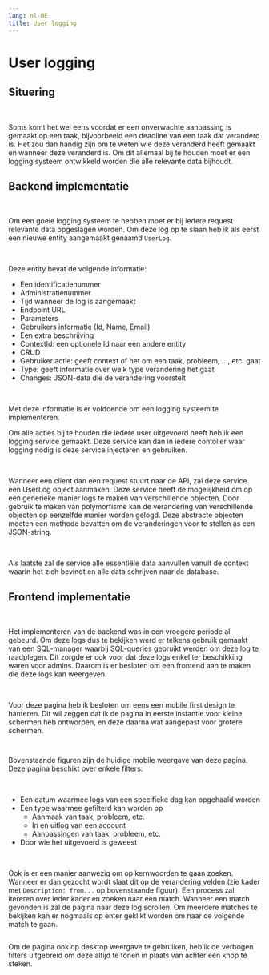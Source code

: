 ```yaml
---
lang: nl-BE
title: User logging
---
```


# User logging

## Situering 
<br>

Soms komt het wel eens voordat er een onverwachte aanpassing is gemaakt op een taak, bijvoorbeeld een deadline van een taak dat veranderd is. Het zou dan handig zijn om te weten wie deze veranderd heeft gemaakt en wanneer deze veranderd is. Om dit allemaal bij te houden moet er een logging systeem ontwikkeld worden die alle relevante data bijhoudt. 

## Backend implementatie
<br>

Om een goeie logging systeem te hebben moet er bij iedere request relevante data opgeslagen worden. Om deze log op te slaan heb ik als eerst een nieuwe entity aangemaakt genaamd `UserLog`.

<br>

Deze entity bevat de volgende informatie: 

- Een identificatienummer 
- Administratienummer 
- Tijd wanneer de log is aangemaakt 
- Endpoint URL  
- Parameters  
- Gebruikers informatie (Id, Name, Email) 
- Een extra beschrijving 
- ContextId: een optionele Id naar een andere entity 
- CRUD 
- Gebruiker actie: geeft context of het om een taak, probleem, …, etc. gaat 
- Type: geeft informatie over welk type verandering het gaat 
- Changes: JSON-data die de verandering voorstelt 

<br>

Met deze informatie is er voldoende om een logging systeem te implementeren. 

Om alle acties bij te houden die iedere user uitgevoerd heeft heb ik een logging service gemaakt. Deze service kan dan in iedere contoller waar logging nodig is deze service injecteren en gebruiken.  

<br>

Wanneer een client dan een request stuurt naar de API, zal deze service een UserLog object aanmaken. Deze service heeft de mogelijkheid om op een generieke manier logs te maken van verschillende objecten. Door gebruik te maken van polymorfisme kan de verandering van verschillende objecten op eenzelfde manier worden gelogd. Deze abstracte objecten moeten een methode bevatten om de veranderingen voor te stellen as een JSON-string. 

<br>

Als laatste zal de service alle essentiële data aanvullen vanuit de context waarin het zich bevindt en alle data schrijven naar de database.

## Frontend implementatie
<br>

Het implementeren van de backend was in een vroegere periode al gebeurd. Om deze logs dus te bekijken werd er telkens gebruik gemaakt van een SQL-manager waarbij SQL-queries gebruikt werden om deze log te raadplegen. Dit zorgde er ook voor dat deze logs enkel ter beschikking waren voor admins. Daarom is er besloten om een frontend aan te maken die deze logs kan weergeven.  

<br>

Voor deze pagina heb ik besloten om eens een mobile first design te hanteren. Dit wil zeggen dat ik de pagina in eerste instantie voor kleine schermen heb ontworpen, en deze daarna wat aangepast voor grotere schermen. 

<GridContainer cols="2">
<Image
    light="/img/Light/LastActionsMobile.png"
    dark="/img/Dark/LastActionsMobileDark.png"
/>

<Image
    light="/img/Light/LastActionsMobileCollapsed.png"
    dark="/img/Dark/LastActionMobileCollapsedDark.png"
/>
</GridContainer>

Bovenstaande figuren zijn de huidige mobile weergave van deze pagina. Deze pagina beschikt over enkele filters: 

<br>

- Een datum waarmee logs van een specifieke dag kan opgehaald worden 
- Een type waarmee gefilterd kan worden op 
    - Aanmaak van taak, probleem, etc. 
    - In en uitlog van een account  
    - Aanpassingen van taak, probleem, etc. 
- Door wie het uitgevoerd is geweest 

<br>

Ook is er een manier aanwezig om op kernwoorden te gaan zoeken. Wanneer er dan gezocht wordt slaat dit op de verandering velden (zie kader met `Description: from...` op bovenstaande figuur). Een process zal itereren over ieder kader en zoeken naar een match. Wanneer een match gevonden is zal de pagina naar deze log scrollen. Om meerdere matches te bekijken kan er nogmaals op enter geklikt worden om naar de volgende match te gaan.

<Image
    light="/img/Light/LastActions.png"
    dark="/img/Dark/LastActionsDark.png"
/>

Om de pagina ook op desktop weergave te gebruiken, heb ik de verbogen filters uitgebreid om deze altijd te tonen in plaats van achter een knop te steken.  
